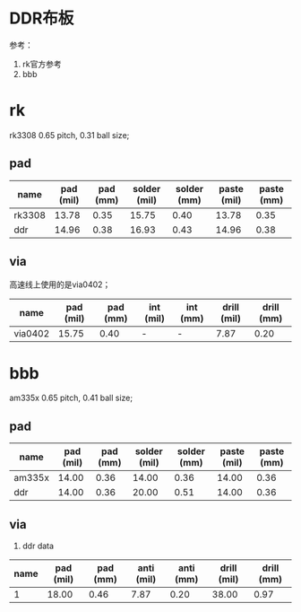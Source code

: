 # DDR布板

参考：

1. rk官方参考
2. bbb

# rk

rk3308 0.65 pitch, 0.31 ball size;

## pad

|name|pad (mil)|pad (mm)|solder (mil)|solder (mm)|paste (mil)|paste (mm)|
|--|--|--|--|--|--|--|
|rk3308|13.78|0.35|15.75|0.40|13.78|0.35|
|ddr|14.96|0.38|16.93|0.43|14.96|0.38|

## via

高速线上使用的是via0402；

|name|pad (mil)|pad (mm)|int (mil)|int (mm)|drill (mil)|drill (mm)|
|--|--|--|--|--|--|--|
|via0402|15.75|0.40|-|-|7.87|0.20|

# bbb

am335x 0.65 pitch, 0.41 ball size;

## pad

|name|pad (mil)|pad (mm)|solder (mil)|solder (mm)|paste (mil)|paste (mm)|
|--|--|--|--|--|--|--|
|am335x|14.00|0.36|14.00|0.36|14.00|0.36|
|ddr|14.00|0.36|20.00|0.51|14.00|0.36|

## via

1. ddr data

|name|pad (mil)|pad (mm)|anti (mil)|anti (mm)|drill (mil)|drill (mm)|
|--|--|--|--|--|--|--|
|1|18.00|0.46|7.87|0.20|38.00|0.97|8.00|0.20|





